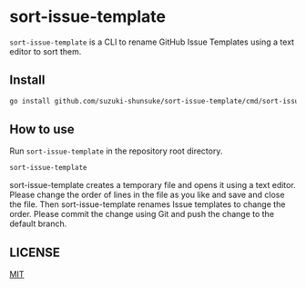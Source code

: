 # sort-issue-template

`sort-issue-template` is a CLI to rename GitHub Issue Templates using a text editor to sort them.

## Install

```sh
go install github.com/suzuki-shunsuke/sort-issue-template/cmd/sort-issue-template@latest
```

## How to use

Run `sort-issue-template` in the repository root directory.

```sh
sort-issue-template
```

sort-issue-template creates a temporary file and opens it using a text editor.
Please change the order of lines in the file as you like and save and close the file.
Then sort-issue-template renames Issue templates to change the order.
Please commit the change using Git and push the change to the default branch.

## LICENSE

[MIT](LICENSE)
